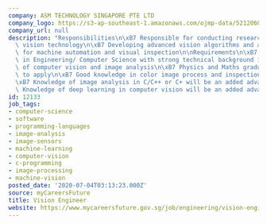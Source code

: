 ```yaml
---
company: ASM TECHNOLOGY SINGAPORE PTE LTD
company_logo: https://s3-ap-southeast-1.amazonaws.com/ojmp-data/5212060b745f11715cfd8a9c84e22b4b/asm-technology-singapore.png
company_url: null
description: "Responsibilities\n\xB7 Responsible for conducting research in computer\
  \ vision technology\n\xB7 Developing advanced vision algorithms and applications\
  \ for machine automation and visual inspection\n\nRequirements\n\xB7 Degree or above\
  \ in Engineering/ Computer Science with strong technical background in the field\
  \ of computer vision and image analysis\n\xB7 Physics and Maths graduates are welcome\
  \ to apply\n\xB7 Good knowledge in color image process and inspection technologies\n\
  \xB7 Knowledge of image analysis in C/C++ or C+ will be an added advantage\n\xB7\
  \ Knowledge of deep learning in computer vision will be an added advantage"
id: 12133
job_tags:
- computer-science
- software
- programming-languages
- image-analysis
- image-sensors
- machine-learning
- computer-vision
- c-programming
- image-processing
- machine-vision
posted_date: '2020-07-04T03:13:23.000Z'
source: myCareersFuture
title: Vision Engineer
website: https://www.mycareersfuture.gov.sg/job/engineering/vision-engineer-asm-technology-singapore-133099ec3f40b46da411bb32a8c1f07f
---
```

